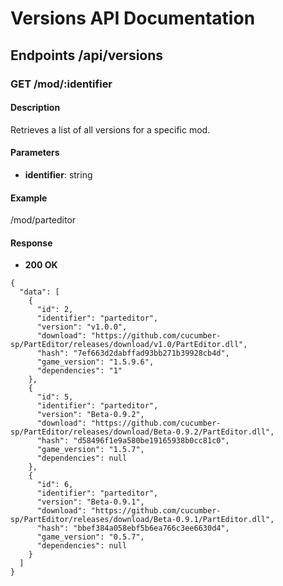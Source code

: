 # Versions API Documentation

## Endpoints /api/versions

### GET /mod/:identifier

#### Description
Retrieves a list of all versions for a specific mod.

#### Parameters
- **identifier**: string

#### Example
/mod/parteditor

#### Response
- **200 OK**

```
{
  "data": [
    {
      "id": 2,
      "identifier": "parteditor",
      "version": "v1.0.0",
      "download": "https://github.com/cucumber-sp/PartEditor/releases/download/v1.0/PartEditor.dll",
      "hash": "7ef663d2dabffad93bb271b39928cb4d",
      "game_version": "1.5.9.6",
      "dependencies": "1"
    },
    {
      "id": 5,
      "identifier": "parteditor",
      "version": "Beta-0.9.2",
      "download": "https://github.com/cucumber-sp/PartEditor/releases/download/Beta-0.9.2/PartEditor.dll",
      "hash": "d58496f1e9a580be19165938b0cc81c0",
      "game_version": "1.5.7",
      "dependencies": null
    },
    {
      "id": 6,
      "identifier": "parteditor",
      "version": "Beta-0.9.1",
      "download": "https://github.com/cucumber-sp/PartEditor/releases/download/Beta-0.9.1/PartEditor.dll",
      "hash": "bbef384a058ebf5b6ea766c3ee6630d4",
      "game_version": "0.5.7",
      "dependencies": null
    }
  ]
}
```
